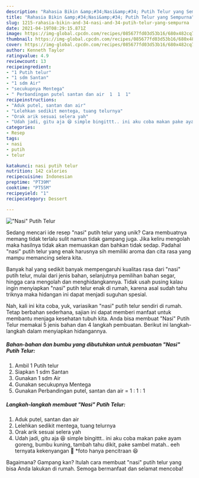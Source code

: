 ```yaml
---
description: "Rahasia Bikin &amp;#34;Nasi&amp;#34; Putih Telur yang Sempurna"
title: "Rahasia Bikin &amp;#34;Nasi&amp;#34; Putih Telur yang Sempurna"
slug: 1215-rahasia-bikin-and-34-nasi-and-34-putih-telur-yang-sempurna
date: 2021-04-19T08:29:15.871Z
image: https://img-global.cpcdn.com/recipes/085677fd03d53b16/680x482cq70/nasi-putih-telur-foto-resep-utama.jpg
thumbnail: https://img-global.cpcdn.com/recipes/085677fd03d53b16/680x482cq70/nasi-putih-telur-foto-resep-utama.jpg
cover: https://img-global.cpcdn.com/recipes/085677fd03d53b16/680x482cq70/nasi-putih-telur-foto-resep-utama.jpg
author: Kenneth Taylor
ratingvalue: 4.9
reviewcount: 13
recipeingredient:
- "1 Putih telur"
- "1 sdm Santan"
- "1 sdm Air"
- "secukupnya Mentega"
- " Perbandingan putel santan dan air  1  1  1"
recipeinstructions:
- "Aduk putel, santan dan air"
- "Lelehkan sedikit mentega, tuang telurnya"
- "Orak arik sesuai selera yah"
- "Udah jadi, gitu aja 😆 simple bingittt.. ini aku coba makan pake ayam goreng, bumbu kuning, tambah tahu dikit, pake sambel matah.. eeh ternyata kekenyangan 🤣 *foto hanya pencitraan 😆"
categories:
- Resep
tags:
- nasi
- putih
- telur

katakunci: nasi putih telur 
nutrition: 142 calories
recipecuisine: Indonesian
preptime: "PT39M"
cooktime: "PT55M"
recipeyield: "1"
recipecategory: Dessert

---
```



![&#34;Nasi&#34; Putih Telur](https://img-global.cpcdn.com/recipes/085677fd03d53b16/680x482cq70/nasi-putih-telur-foto-resep-utama.jpg)

Sedang mencari ide resep &#34;nasi&#34; putih telur yang unik? Cara membuatnya memang tidak terlalu sulit namun tidak gampang juga. Jika keliru mengolah maka hasilnya tidak akan memuaskan dan bahkan tidak sedap. Padahal &#34;nasi&#34; putih telur yang enak harusnya sih memiliki aroma dan cita rasa yang mampu memancing selera kita.

Banyak hal yang sedikit banyak mempengaruhi kualitas rasa dari &#34;nasi&#34; putih telur, mulai dari jenis bahan, selanjutnya pemilihan bahan segar, hingga cara mengolah dan menghidangkannya. Tidak usah pusing kalau ingin menyiapkan &#34;nasi&#34; putih telur enak di rumah, karena asal sudah tahu triknya maka hidangan ini dapat menjadi suguhan spesial.




Nah, kali ini kita coba, yuk, variasikan &#34;nasi&#34; putih telur sendiri di rumah. Tetap berbahan sederhana, sajian ini dapat memberi manfaat untuk membantu menjaga kesehatan tubuh kita. Anda bisa membuat &#34;Nasi&#34; Putih Telur memakai 5 jenis bahan dan 4 langkah pembuatan. Berikut ini langkah-langkah dalam menyiapkan hidangannya.

<!--inarticleads1-->

##### Bahan-bahan dan bumbu yang dibutuhkan untuk pembuatan &#34;Nasi&#34; Putih Telur:

1. Ambil 1 Putih telur
1. Siapkan 1 sdm Santan
1. Gunakan 1 sdm Air
1. Gunakan secukupnya Mentega
1. Gunakan  Perbandingan putel, santan dan air = 1 : 1 : 1




<!--inarticleads2-->

##### Langkah-langkah membuat &#34;Nasi&#34; Putih Telur:

1. Aduk putel, santan dan air
1. Lelehkan sedikit mentega, tuang telurnya
1. Orak arik sesuai selera yah
1. Udah jadi, gitu aja 😆 simple bingittt.. ini aku coba makan pake ayam goreng, bumbu kuning, tambah tahu dikit, pake sambel matah.. eeh ternyata kekenyangan 🤣 *foto hanya pencitraan 😆




Bagaimana? Gampang kan? Itulah cara membuat &#34;nasi&#34; putih telur yang bisa Anda lakukan di rumah. Semoga bermanfaat dan selamat mencoba!
